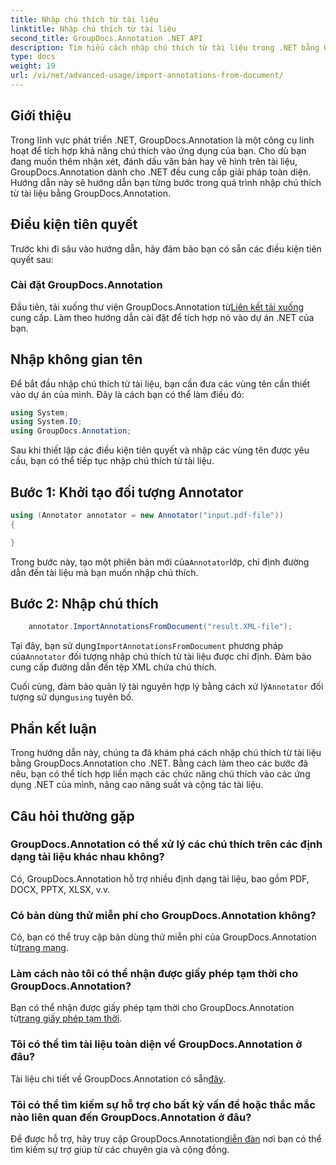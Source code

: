 ```yaml
---
title: Nhập chú thích từ tài liệu
linktitle: Nhập chú thích từ tài liệu
second_title: GroupDocs.Annotation .NET API
description: Tìm hiểu cách nhập chú thích từ tài liệu trong .NET bằng GroupDocs.Annotation. Hãy làm theo hướng dẫn từng bước của chúng tôi để tích hợp liền mạch.
type: docs
weight: 19
url: /vi/net/advanced-usage/import-annotations-from-document/
---
```

## Giới thiệu
Trong lĩnh vực phát triển .NET, GroupDocs.Annotation là một công cụ linh hoạt để tích hợp khả năng chú thích vào ứng dụng của bạn. Cho dù bạn đang muốn thêm nhận xét, đánh dấu văn bản hay vẽ hình trên tài liệu, GroupDocs.Annotation dành cho .NET đều cung cấp giải pháp toàn diện. Hướng dẫn này sẽ hướng dẫn bạn từng bước trong quá trình nhập chú thích từ tài liệu bằng GroupDocs.Annotation.
## Điều kiện tiên quyết
Trước khi đi sâu vào hướng dẫn, hãy đảm bảo bạn có sẵn các điều kiện tiên quyết sau:
### Cài đặt GroupDocs.Annotation
 Đầu tiên, tải xuống thư viện GroupDocs.Annotation từ[Liên kết tải xuống](https://releases.groupdocs.com/annotation/net/) cung cấp. Làm theo hướng dẫn cài đặt để tích hợp nó vào dự án .NET của bạn.

## Nhập không gian tên
Để bắt đầu nhập chú thích từ tài liệu, bạn cần đưa các vùng tên cần thiết vào dự án của mình. Đây là cách bạn có thể làm điều đó:

```csharp
using System;
using System.IO;
using GroupDocs.Annotation;
```

Sau khi thiết lập các điều kiện tiên quyết và nhập các vùng tên được yêu cầu, bạn có thể tiếp tục nhập chú thích từ tài liệu.
## Bước 1: Khởi tạo đối tượng Annotator
```csharp
using (Annotator annotator = new Annotator("input.pdf-file"))
{

}
```
 Trong bước này, tạo một phiên bản mới của`Annotator`lớp, chỉ định đường dẫn đến tài liệu mà bạn muốn nhập chú thích.
## Bước 2: Nhập chú thích
```csharp
	annotator.ImportAnnotationsFromDocument("result.XML-file");
```
 Tại đây, bạn sử dụng`ImportAnnotationsFromDocument` phương pháp của`Annotator` đối tượng nhập chú thích từ tài liệu được chỉ định. Đảm bảo cung cấp đường dẫn đến tệp XML chứa chú thích.

 Cuối cùng, đảm bảo quản lý tài nguyên hợp lý bằng cách xử lý`Annotator` đối tượng sử dụng`using` tuyên bố.

## Phần kết luận
Trong hướng dẫn này, chúng ta đã khám phá cách nhập chú thích từ tài liệu bằng GroupDocs.Annotation cho .NET. Bằng cách làm theo các bước đã nêu, bạn có thể tích hợp liền mạch các chức năng chú thích vào các ứng dụng .NET của mình, nâng cao năng suất và cộng tác tài liệu.
## Câu hỏi thường gặp
### GroupDocs.Annotation có thể xử lý các chú thích trên các định dạng tài liệu khác nhau không?
Có, GroupDocs.Annotation hỗ trợ nhiều định dạng tài liệu, bao gồm PDF, DOCX, PPTX, XLSX, v.v.
### Có bản dùng thử miễn phí cho GroupDocs.Annotation không?
 Có, bạn có thể truy cập bản dùng thử miễn phí của GroupDocs.Annotation từ[trang mạng](https://releases.groupdocs.com/).
### Làm cách nào tôi có thể nhận được giấy phép tạm thời cho GroupDocs.Annotation?
 Bạn có thể nhận được giấy phép tạm thời cho GroupDocs.Annotation từ[trang giấy phép tạm thời](https://purchase.groupdocs.com/temporary-license/).
### Tôi có thể tìm tài liệu toàn diện về GroupDocs.Annotation ở đâu?
 Tài liệu chi tiết về GroupDocs.Annotation có sẵn[đây](https://reference.groupdocs.com/annotation/net/).
### Tôi có thể tìm kiếm sự hỗ trợ cho bất kỳ vấn đề hoặc thắc mắc nào liên quan đến GroupDocs.Annotation ở đâu?
 Để được hỗ trợ, hãy truy cập GroupDocs.Annotation[diễn đàn](https://forum.groupdocs.com/c/annotation/10) nơi bạn có thể tìm kiếm sự trợ giúp từ các chuyên gia và cộng đồng.